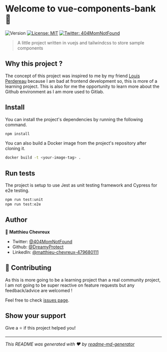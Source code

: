 # Welcome to vue-components-bank 👋
![Version](https://img.shields.io/badge/version-0.1.0-blue.svg?cacheSeconds=2592000)
[![License: MIT](https://img.shields.io/badge/License-MIT-yellow.svg)](#)
[![Twitter: 404MomNotFound](https://img.shields.io/twitter/follow/404MomNotFound.svg?style=social)](https://twitter.com/404MomNotFound)

> A little project written in vuejs and tailwindcss to store sample components

## Why this project ?

The concept of this project was inspired to me by my friend [Louis Perdereau](https://github.com/lperdereau) because I am bad at frontend development so, this is more of a learning project.
This is also for me the opportunity to learn more about the Github environment as I am more used to Gitlab.

## Install

You can install the project's dependencies by running the following command.
```sh
npm install
```

You can also build a Docker image from the project's repository after cloning it.
```sh
docker build -t <your-image-tag> .
```

## Run tests

The project is setup to use Jest as unit testing framework and Cypress for e2e testing.
```sh
npm run test:unit
npm run test:e2e
```

## Author

👤 **Matthieu Chevreux**

* Twitter: [@404MomNotFound](https://twitter.com/404MomNotFound)
* Github: [@DreamyProtect](https://github.com/DreamyProtect)
* LinkedIn: [@matthieu-chevreux-479680111](https://linkedin.com/in/matthieu-chevreux-479680111)

## 🤝 Contributing

As this is more going to be a learning project than a real community project, I am not going to be super reactive on feature requests but any feedback/advice are welcomed !

Feel free to check [issues page](https://github.com/DreamyProtect/vue-components-bank/issues). 

## Show your support

Give a ⭐️ if this project helped you!


***
_This README was generated with ❤️ by [readme-md-generator](https://github.com/kefranabg/readme-md-generator)_